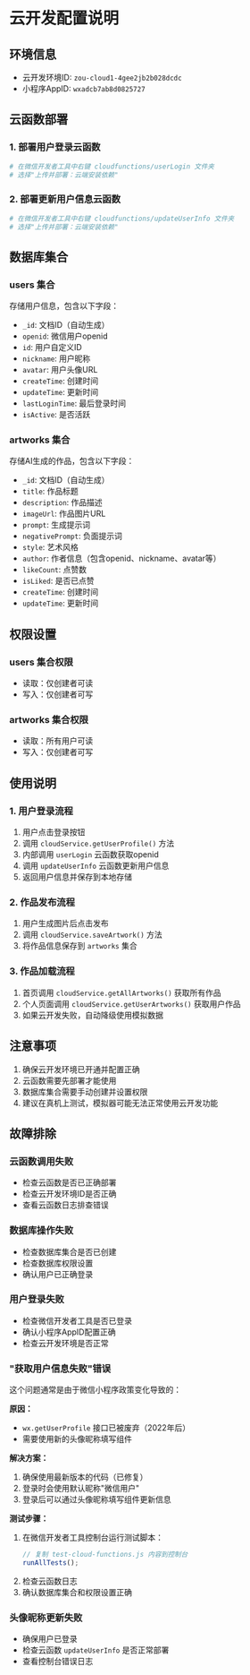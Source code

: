 # 云开发配置说明

## 环境信息
- 云开发环境ID: `zou-cloud1-4gee2jb2b028dcdc`
- 小程序AppID: `wxadcb7ab8d0825727`

## 云函数部署

### 1. 部署用户登录云函数
```bash
# 在微信开发者工具中右键 cloudfunctions/userLogin 文件夹
# 选择"上传并部署：云端安装依赖"
```

### 2. 部署更新用户信息云函数
```bash
# 在微信开发者工具中右键 cloudfunctions/updateUserInfo 文件夹
# 选择"上传并部署：云端安装依赖"
```

## 数据库集合

### users 集合
存储用户信息，包含以下字段：
- `_id`: 文档ID（自动生成）
- `openid`: 微信用户openid
- `id`: 用户自定义ID
- `nickname`: 用户昵称
- `avatar`: 用户头像URL
- `createTime`: 创建时间
- `updateTime`: 更新时间
- `lastLoginTime`: 最后登录时间
- `isActive`: 是否活跃

### artworks 集合
存储AI生成的作品，包含以下字段：
- `_id`: 文档ID（自动生成）
- `title`: 作品标题
- `description`: 作品描述
- `imageUrl`: 作品图片URL
- `prompt`: 生成提示词
- `negativePrompt`: 负面提示词
- `style`: 艺术风格
- `author`: 作者信息（包含openid、nickname、avatar等）
- `likeCount`: 点赞数
- `isLiked`: 是否已点赞
- `createTime`: 创建时间
- `updateTime`: 更新时间

## 权限设置

### users 集合权限
- 读取：仅创建者可读
- 写入：仅创建者可写

### artworks 集合权限
- 读取：所有用户可读
- 写入：仅创建者可写

## 使用说明

### 1. 用户登录流程
1. 用户点击登录按钮
2. 调用 `cloudService.getUserProfile()` 方法
3. 内部调用 `userLogin` 云函数获取openid
4. 调用 `updateUserInfo` 云函数更新用户信息
5. 返回用户信息并保存到本地存储

### 2. 作品发布流程
1. 用户生成图片后点击发布
2. 调用 `cloudService.saveArtwork()` 方法
3. 将作品信息保存到 `artworks` 集合

### 3. 作品加载流程
1. 首页调用 `cloudService.getAllArtworks()` 获取所有作品
2. 个人页面调用 `cloudService.getUserArtworks()` 获取用户作品
3. 如果云开发失败，自动降级使用模拟数据

## 注意事项

1. 确保云开发环境已开通并配置正确
2. 云函数需要先部署才能使用
3. 数据库集合需要手动创建并设置权限
4. 建议在真机上测试，模拟器可能无法正常使用云开发功能

## 故障排除

### 云函数调用失败
- 检查云函数是否已正确部署
- 检查云开发环境ID是否正确
- 查看云函数日志排查错误

### 数据库操作失败
- 检查数据库集合是否已创建
- 检查数据库权限设置
- 确认用户已正确登录

### 用户登录失败
- 检查微信开发者工具是否已登录
- 确认小程序AppID配置正确
- 检查云开发环境是否正常

### "获取用户信息失败"错误
这个问题通常是由于微信小程序政策变化导致的：

**原因：**
- `wx.getUserProfile` 接口已被废弃（2022年后）
- 需要使用新的头像昵称填写组件

**解决方案：**
1. 确保使用最新版本的代码（已修复）
2. 登录时会使用默认昵称"微信用户"
3. 登录后可以通过头像昵称填写组件更新信息

**测试步骤：**
1. 在微信开发者工具控制台运行测试脚本：
   ```javascript
   // 复制 test-cloud-functions.js 内容到控制台
   runAllTests();
   ```
2. 检查云函数日志
3. 确认数据库集合和权限设置正确

### 头像昵称更新失败
- 确保用户已登录
- 检查云函数 `updateUserInfo` 是否正常部署
- 查看控制台错误日志
